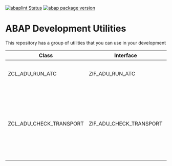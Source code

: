 [![abaplint Status](https://github.com/jrodriguez-rc/abap-dev-utilities/workflows/abaplint/badge.svg)](https://github.com/jrodriguez-rc/abap-dev-utilities/actions)
[![abap package version](https://img.shields.io/endpoint?url=https://shield.abap.space/version-shield-json/github/jrodriguez-rc/abap-dev-utilities/src/zcl_adu_apack.clas.abap/gc_version&label=version)](.apack-manifest.xml)
# ABAP Development Utilities
This repository has a group of utilities that you can use in your development

| Class | Interface | Description |
| ------ | ------ | ------ |
| ZCL_ADU_RUN_ATC | ZIF_ADU_RUN_ATC | Can run ATC checks and get results |
| ZCL_ADU_CHECK_TRANSPORT | ZIF_ADU_CHECK_TRANSPORT | Execute different checks for a transport request. Based on Transport Check Report (See note [2475591](https://launchpad.support.sap.com/#/notes/2475591)) |
